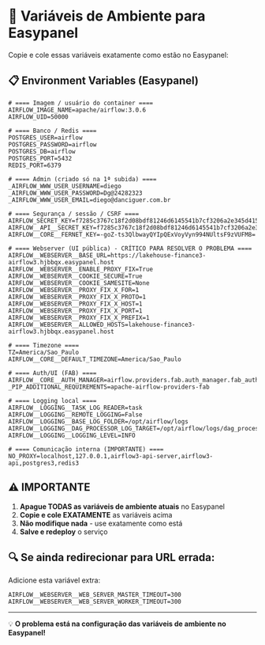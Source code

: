 # 🔧 Variáveis de Ambiente para Easypanel

Copie e cole essas variáveis exatamente como estão no Easypanel:

## 📋 Environment Variables (Easypanel)

```env
# ==== Imagem / usuário do container ====
AIRFLOW_IMAGE_NAME=apache/airflow:3.0.6
AIRFLOW_UID=50000

# ==== Banco / Redis ====
POSTGRES_USER=airflow
POSTGRES_PASSWORD=airflow
POSTGRES_DB=airflow
POSTGRES_PORT=5432
REDIS_PORT=6379

# ==== Admin (criado só na 1ª subida) ====
_AIRFLOW_WWW_USER_USERNAME=diego
_AIRFLOW_WWW_USER_PASSWORD=Dg@24282323
_AIRFLOW_WWW_USER_EMAIL=diego@danciguer.com.br

# ==== Segurança / sessão / CSRF ====
AIRFLOW_SECRET_KEY=f7285c3767c18f2d08bdf81246d6145541b7cf3206a2e345d41563a54fb2ef9296b9378263fc101550784cb17584db124e8cb851f93225061514a294ef39d791
AIRFLOW__API__SECRET_KEY=f7285c3767c18f2d08bdf81246d6145541b7cf3206a2e345d41563a54fb2ef9296b9378263fc101550784cb17584db124e8cb851f93225061514a294ef39d791
AIRFLOW__CORE__FERNET_KEY=-goZ-ts3QlbwayQYIpQExVoyVyn994NUltsF9zVUFM8=

# ==== Webserver (UI pública) - CRÍTICO PARA RESOLVER O PROBLEMA ====
AIRFLOW__WEBSERVER__BASE_URL=https://lakehouse-finance3-airflow3.hjbbqx.easypanel.host
AIRFLOW__WEBSERVER__ENABLE_PROXY_FIX=True
AIRFLOW__WEBSERVER__COOKIE_SECURE=True
AIRFLOW__WEBSERVER__COOKIE_SAMESITE=None
AIRFLOW__WEBSERVER__PROXY_FIX_X_FOR=1
AIRFLOW__WEBSERVER__PROXY_FIX_X_PROTO=1
AIRFLOW__WEBSERVER__PROXY_FIX_X_HOST=1
AIRFLOW__WEBSERVER__PROXY_FIX_X_PORT=1
AIRFLOW__WEBSERVER__PROXY_FIX_X_PREFIX=1
AIRFLOW__WEBSERVER__ALLOWED_HOSTS=lakehouse-finance3-airflow3.hjbbqx.easypanel.host

# ==== Timezone ====
TZ=America/Sao_Paulo
AIRFLOW__CORE__DEFAULT_TIMEZONE=America/Sao_Paulo

# ==== Auth/UI (FAB) ====
AIRFLOW__CORE__AUTH_MANAGER=airflow.providers.fab.auth_manager.fab_auth_manager.FabAuthManager
_PIP_ADDITIONAL_REQUIREMENTS=apache-airflow-providers-fab

# ==== Logging local ====
AIRFLOW__LOGGING__TASK_LOG_READER=task
AIRFLOW__LOGGING__REMOTE_LOGGING=False
AIRFLOW__LOGGING__BASE_LOG_FOLDER=/opt/airflow/logs
AIRFLOW__LOGGING__DAG_PROCESSOR_LOG_TARGET=/opt/airflow/logs/dag_processor
AIRFLOW__LOGGING__LOGGING_LEVEL=INFO

# ==== Comunicação interna (IMPORTANTE) ====
NO_PROXY=localhost,127.0.0.1,airflow3-api-server,airflow3-api,postgres3,redis3
```

## ⚠️ IMPORTANTE

1. **Apague TODAS as variáveis de ambiente atuais** no Easypanel
2. **Copie e cole EXATAMENTE** as variáveis acima
3. **Não modifique nada** - use exatamente como está
4. **Salve e redeploy** o serviço

## 🔍 Se ainda redirecionar para URL errada:

Adicione esta variável extra:

```env
AIRFLOW__WEBSERVER__WEB_SERVER_MASTER_TIMEOUT=300
AIRFLOW__WEBSERVER__WEB_SERVER_WORKER_TIMEOUT=300
```

---

💡 **O problema está na configuração das variáveis de ambiente no Easypanel!**